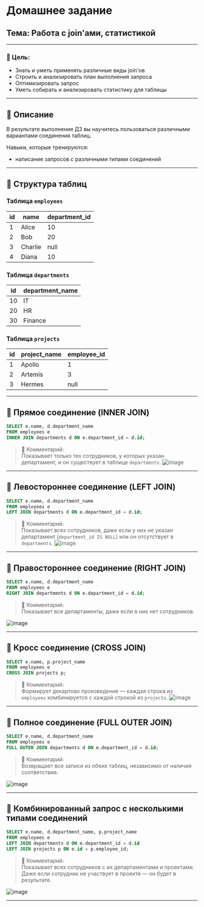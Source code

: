 # Домашнее задание  
## Тема: Работа с join'ами, статистикой

---

### 🎯 Цель:
- Знать и уметь применять различные виды join'ов  
- Строить и анализировать план выполнения запроса  
- Оптимизировать запрос  
- Уметь собирать и анализировать статистику для таблицы  

---

## 📌 Описание
В результате выполнения ДЗ вы научитесь пользоваться различными вариантами соединения таблиц.

Навыки, которые тренируются:
- написание запросов с различными типами соединений  

---

## 📂 Структура таблиц

### Таблица `employees`
| id | name     | department_id |
|----|----------|---------------|
| 1  | Alice    | 10            |
| 2  | Bob      | 20            |
| 3  | Charlie  | null          |
| 4  | Diana    | 10            |

### Таблица `departments`
| id | department_name |
|----|-----------------|
| 10 | IT              |
| 20 | HR              |
| 30 | Finance         |

### Таблица `projects`
| id | project_name | employee_id |
|----|--------------|-------------|
| 1  | Apollo       | 1           |
| 2  | Artemis      | 3           |
| 3  | Hermes       | null        |

---

## 🧩 Прямое соединение (INNER JOIN)

```sql
SELECT e.name, d.department_name
FROM employees e
INNER JOIN departments d ON e.department_id = d.id;
```

> 💬 Комментарий:  
> Показывает только тех сотрудников, у которых указан департамент, и он существует в таблице `departments`.
![image](https://github.com/user-attachments/assets/aba3373a-631c-4ad9-aa32-19ef2681d93b)


---

## 🧩 Левостороннее соединение (LEFT JOIN)

```sql
SELECT e.name, d.department_name
FROM employees e
LEFT JOIN departments d ON e.department_id = d.id;
```

> 💬 Комментарий:  
> Показывает всех сотрудников, даже если у них не указан департамент (`department_id IS NULL`) или он отсутствует в `departments`.
![image](https://github.com/user-attachments/assets/4ab4304b-cd4d-4773-93ef-6f2004b41ce9)

---

## 🧩 Правостороннее соединение (RIGHT JOIN)

```sql
SELECT e.name, d.department_name
FROM employees e
RIGHT JOIN departments d ON e.department_id = d.id;
```

> 💬 Комментарий:  
> Показывает все департаменты, даже если в них нет сотрудников.


![image](https://github.com/user-attachments/assets/961ccdd2-7ae7-4203-b63b-6ee6cfe892a3)

---

## 🧩 Кросс соединение (CROSS JOIN)

```sql
SELECT e.name, p.project_name
FROM employees e
CROSS JOIN projects p;
```

> 💬 Комментарий:  
> Формирует декартово произведение — каждая строка из `employees` комбинируется с каждой строкой из `projects`.
![image](https://github.com/user-attachments/assets/1e7fe2a5-1428-4c20-a4da-26fc8cba8cb7)

---

## 🧩 Полное соединение (FULL OUTER JOIN)

```sql
SELECT e.name, d.department_name
FROM employees e
FULL OUTER JOIN departments d ON e.department_id = d.id;
```

> 💬 Комментарий:  
> Возвращает все записи из обеих таблиц, независимо от наличия соответствия.

![image](https://github.com/user-attachments/assets/c02015fb-a2c6-47de-8264-e0673d9e56ef)

---

## 🧩 Комбинированный запрос с несколькими типами соединений

```sql
SELECT e.name, d.department_name, p.project_name
FROM employees e
LEFT JOIN departments d ON e.department_id = d.id
LEFT JOIN projects p ON e.id = p.employee_id;
```

> 💬 Комментарий:  
> Показывает всех сотрудников с их департаментами и проектами. Даже если сотрудник не участвует в проекте — он будет в результате.

![image](https://github.com/user-attachments/assets/ddccfee5-aacb-4baf-9d62-7916fbc7a91a)


---

